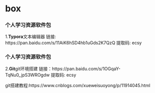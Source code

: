 # box
<h3>个人学习资源软件包  </h3>
<p>1.<b>Typora</b>文本编辑器 链接: https://pan.baidu.com/s/11AiK6hSD4hb1uGds2K7QzQ 提取码: ecsy</p>
<h3>个人学习资源软件包  </h3>
<p>2.<b>Git</b>git环境搭建 链接：https://pan.baidu.com/s/1OGqaY-TqNu0_jpS3WROgdw 提取码: ecsy</p>
<p>git搭建教程:https://www.cnblogs.com/xueweisuoyong/p/11914045.html</p>
